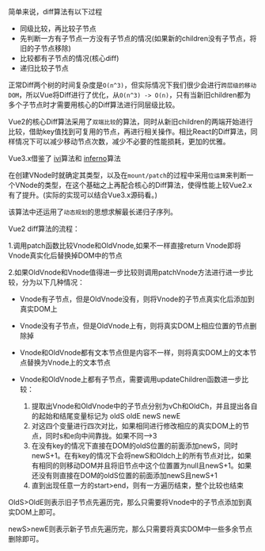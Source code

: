 简单来说，diff算法有以下过程

- 同级比较，再比较子节点
- 先判断一方有子节点一方没有子节点的情况(如果新的children没有子节点，将旧的子节点移除)
- 比较都有子节点的情况(核心diff)
- 递归比较子节点

正常Diff两个树的时间复杂度是`O(n^3)`，但实际情况下我们很少会进行`跨层级的移动DOM`，所以Vue将Diff进行了优化，从`O(n^3) -> O(n)`，只有当新旧children都为多个子节点时才需要用核心的Diff算法进行同层级比较。

Vue2的核心Diff算法采用了`双端比较`的算法，同时从新旧children的两端开始进行比较，借助key值找到可复用的节点，再进行相关操作。相比React的Diff算法，同样情况下可以减少移动节点次数，减少不必要的性能损耗，更加的优雅。

Vue3.x借鉴了 [ivi](https://github.com/localvoid/ivi)算法和 [inferno](https://github.com/infernojs/inferno)算法

在创建VNode时就确定其类型，以及在`mount/patch`的过程中采用`位运算`来判断一个VNode的类型，在这个基础之上再配合核心的Diff算法，使得性能上较Vue2.x有了提升。(实际的实现可以结合Vue3.x源码看。)

该算法中还运用了`动态规划`的思想求解最长递归子序列。





Vue2 diff算法的流程：

1.调用patch函数比较Vnode和OldVnode,如果不一样直接return Vnode即将Vnode真实化后替换掉DOM中的节点

2.如果OldVnode和Vnode值得进一步比较则调用patchVnode方法进行进一步比较，分为以下几种情况：

  - Vnode有子节点，但是OldVnode没有，则将Vnode的子节点真实化后添加到真实DOM上
  - Vnode没有子节点，但是OldVnode上有，则将真实DOM上相应位置的节点删除掉
  - Vnode和OldVnode都有文本节点但是内容不一样，则将真实DOM上的文本节点替换为Vnode上的文本节点
  - Vnode和OldVnode上都有子节点，需要调用updateChildren函数进一步比较：

      1. 提取出Vnode和OldVnode中的子节点分别为vCh和OldCh，并且提出各自的起始和结尾变量标记为 oldS oldE newS newE
      2. 对这四个变量进行四次对比，如果相同进行修改相应的真实DOM上的节点，同时s和e向中间靠拢。如果不同-->3
      3. 在没有key的情况下直接在DOM的oldS位置的前面添加newS，同时newS+1。在有key的情况下会将newS和Oldch上的所有节点对比，如果有相同的则移动DOM并且将旧节点中这个位置置为null且newS+1。如果还没有则直接在DOM的oldS位置的前面添加newS且newS+1
      4. 直到出现任意一方的start>end，则有一方遍历结束，整个比较也结束

OldS>OldE则表示旧子节点先遍历完，那么只需要将Vnode中的子节点添加到真实DOM上即可。

newS>newE则表示新子节点先遍历完，那么只需要将真实DOM中一些多余节点删除即可。

